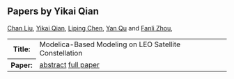 ## Papers by Yikai Qian
<table><a href="/proceedings/authors/ChanLiu">Chan Liu</a>, <a href="/proceedings/authors/YikaiQian">Yikai Qian</a>, <a href="/proceedings/authors/LipingChen">Liping Chen</a>, <a href="/proceedings/authors/YanQu">Yan Qu</a> and <a href="/proceedings/authors/FanliZhou">Fanli Zhou</a>, </td>
</tr>
<tr><th>Title:</th>
<td>Modelica-Based Modeling on LEO Satellite Constellation</td>
</tr>
<tr><th>Paper:</th>
<td><a href="/abstracts/abstract_2B_2">abstract</a> <a href="/proceedings/papers/Modelica2021session2B_paper2.pdf">full paper</a></td>
</tr>
</table>